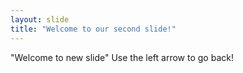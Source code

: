 ```yaml
---
layout: slide
title: "Welcome to our second slide!"
---
```

"Welcome to new slide"
Use the left arrow to go back!
